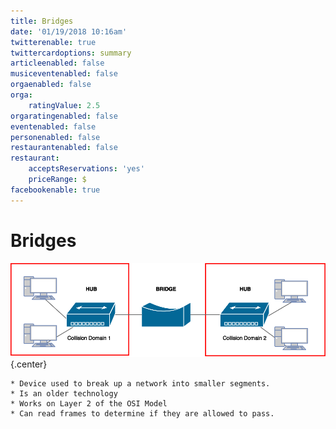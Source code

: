 ```yaml
---
title: Bridges
date: '01/19/2018 10:16am'
twitterenable: true
twittercardoptions: summary
articleenabled: false
musiceventenabled: false
orgaenabled: false
orga:
    ratingValue: 2.5
orgaratingenabled: false
eventenabled: false
personenabled: false
restaurantenabled: false
restaurant:
    acceptsReservations: 'yes'
    priceRange: $
facebookenable: true
---
```


# <a href="/network/foundations-of-networking-networking-basics/5-commonly-used-network-devices" class="nav-button transform"><span></span></a>Bridges

![](BRIDGE.png?cropResize=700,700)   {.center}

```
* Device used to break up a network into smaller segments.
* Is an older technology
* Works on Layer 2 of the OSI Model
* Can read frames to determine if they are allowed to pass.
```